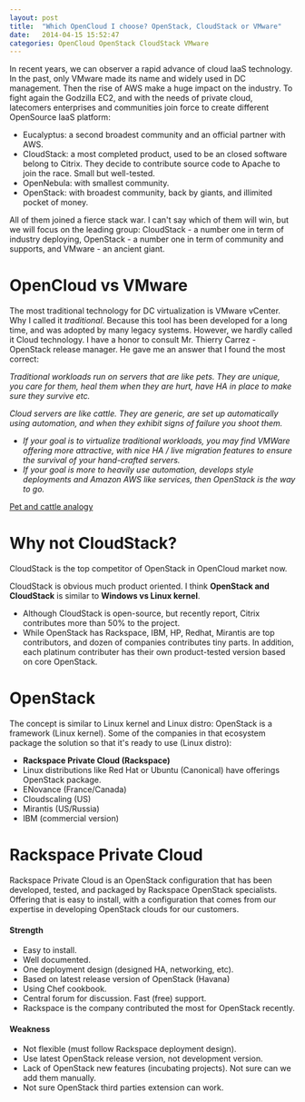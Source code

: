 ```yaml
---
layout: post
title:  "Which OpenCloud I choose? OpenStack, CloudStack or VMware"
date:   2014-04-15 15:52:47
categories: OpenCloud OpenStack CloudStack VMware
---
```


In recent years, we can observer a rapid advance of cloud IaaS technology. In the past, only VMware made its name and widely used in DC management. Then the rise of AWS make a huge impact on the industry. To fight again the Godzilla EC2, and with the needs of private cloud, latecomers enterprises and communities join force to create different OpenSource IaaS platform:

* Eucalyptus: a second broadest community and an official partner with AWS.
* CloudStack: a most completed product, used to be an closed software belong to Citrix. They decide to contribute source code to Apache to join the race. Small but well-tested. 
* OpenNebula: with smallest community. 
* OpenStack: with broadest community, back by giants, and illimited pocket of money. 

All of them joined a fierce stack war. I can't say which of them will win, but we will focus on the leading group: CloudStack - a number one in term of industry deploying, OpenStack - a number one in term of community and supports, and VMware - an ancient giant. 

# OpenCloud vs VMware

The most traditional technology for DC virtualization is VMware vCenter. Why I called it *traditional*. Because this tool has been developed for a long time, and was adopted by many legacy systems. However, we hardly called it Cloud technology. I have a honor to consult Mr. Thierry Carrez - OpenStack release manager. He gave me an answer that I found the most correct:

*Traditional workloads run on servers that are like pets. They are
unique, you care for them, heal them when they are hurt, have HA in
place to make sure they survive etc.*

*Cloud servers are like cattle. They are generic, are set up
automatically using automation, and when they exhibit signs of failure
you shoot them.*

* *If your goal is to virtualize traditional workloads, you may find VMWare
offering more attractive, with nice HA / live migration features to
ensure the survival of your hand-crafted servers.*
* *If your goal is more to heavily use automation, develops style deployments
and Amazon AWS like services, then OpenStack is the way to go.*

[Pet and cattle analogy][petcattle]


# Why not CloudStack?
CloudStack is the top competitor of OpenStack in OpenCloud market now.

CloudStack is obvious much product oriented. I think **OpenStack and CloudStack** is similar to **Windows vs Linux kernel**. 

* Although CloudStack is open-source, but recently report, Citrix contributes more than 50% to the project. 
* While OpenStack has Rackspace, IBM, HP, Redhat, Mirantis are top contributors, and dozen of companies contributes tiny parts. In addition, each platinum contributer has their own product-tested version based on core OpenStack.  

# OpenStack
The concept is similar to Linux kernel and Linux distro: OpenStack is a framework (Linux kernel). Some of the companies in that ecosystem package the solution so that it's ready to use (Linux distro):

* **Rackspace Private Cloud (Rackspace)**
* Linux distributions like Red Hat or Ubuntu (Canonical) have offerings OpenStack package.
* ENovance (France/Canada) 
* Cloudscaling (US) 
* Mirantis (US/Russia)
* IBM (commercial version)

# Rackspace Private Cloud
Rackspace Private Cloud is an OpenStack configuration that has been developed, tested, and packaged by Rackspace OpenStack specialists. Offering that is easy to install, with a configuration that comes from our expertise in developing OpenStack clouds for our customers.
#### Strength
* Easy to install.
* Well documented.
* One deployment design (designed HA, networking, etc).
* Based on latest release version of OpenStack (Havana)
* Using Chef cookbook.
* Central forum for discussion. Fast (free) support. 
* Rackspace is the company contributed the most for OpenStack recently.

#### Weakness
* Not flexible (must follow Rackspace deployment design).
* Use latest OpenStack release version, not development version.
* Lack of OpenStack new features (incubating projects). Not sure can we add them manually. 
* Not sure OpenStack third parties extension can work.


[petcattle]: http://www.slideshare.net/randybias/pets-vs-cattle-the-elastic-cloud-story


